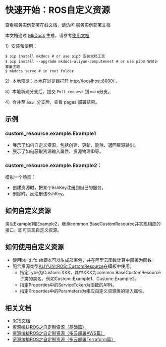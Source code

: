 # 快速开始：ROS自定义资源

查看服务实例部署在线文档，请访问 [服务实例部署文档](https://aliyun-computenest.github.io/quickstart-demo)

本文档通过 [MkDocs](https://github.com/mkdocs/mkdocs) 生成，请参考[使用文档](https://www.mkdocs.org/getting-started/#installation) 

1）安装和使用：

```shell
$ pip install mkdocs # or use pip3 安装文档工具
$ pip install --upgrade mkdocs-aliyun-computenest # or use pip3 安装计算巢主题
$ mkdocs serve # in root folder
```
2）本地预览：本地在浏览器打开 [http://localhost:8000/](http://localhost:8000/) 。

3）本地新建分支后，提交 `Pull request` 到 `main`分支。

4）合并至 `main` 分支后，查看 pages 部署结果。

## 示例

### custom_resource.example.Example1
- 展示了如何自定义资源，包括创建、更新、删除、返回资源输出。
- 展示了如何获取资源输入属性、资源物理ID等。

### custom_resource.example.Example2：
模拟一个场景：
- 创建资源时，把某个SshKey注册到自己的服务。
- 删除时，反注册该SshKey。

## 如何自定义资源
类似Example1和Example2，继承common.BaseCustomResource并实现相应的接口，即可实现自定义资源。

## 如何使用自定义资源
- 使用build_fc.sh脚本可以生成部署包，并在阿里云函数计算中部署为函数。
- 配合资源类型[ALIYUN::ROS::CustomResource](https://help.aliyun.com/document_detail/145579.html)在模板中使用。
  - 指定Type为Custom::XXX，其中XXX为common.BaseCustomResource子类的类名。例如Custom::Example1、Custom::Example2。
  - 指定Properties中的ServiceToken为函数的ARN。
  - 指定Properties中的Parameters为相应自定义资源类的输入属性。

## 相关文档
- [ROS文档](https://help.aliyun.com/document_detail/145907.html)
- [资源编排ROS之自定制资源（基础篇）](https://developer.aliyun.com/article/740364)
- [资源编排ROS之自定制资源（多云部署AWS篇）](https://developer.aliyun.com/article/740198)
- [资源编排ROS之自定制资源（多云部署Terraform篇）](https://developer.aliyun.com/article/740363)